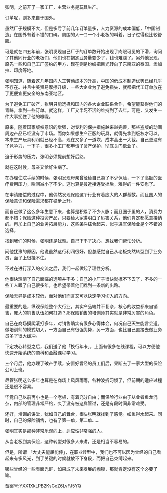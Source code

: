 张明，之前开了一家工厂，主营业务是玩具生产。

订单呢，则多来自于国外。

虽然厂子规模不大，但是多亏了前几年订单量多，人力资源的成本偏低，「中国制造」在国外有着不错的口碑。周围的人一口一个小老板的叫着，日子过得也比较舒服。

可是就在四五年前，张明发现自己厂子的订单数开始出现了肉眼可见的下滑，询问了其他同行业的老板们，他们也在抱怨业务量变少了，钱也难赚了。另外他发现，原先一些和自己工厂签约的甲方，现在则是纷纷把目光转向了东南亚的泰国、孟加拉、印度等地。

张明知道，随着这几年国内人工劳动成本的升高，中国的低成本制造优势已经几乎不存在。并且中美贸易摩擦升级，一些大企业为了避免损失，就都把代工订单放在了更便宜更安全的东南亚地区。

为了避免工厂破产，张明只能选择和国内的各大企业联系合作，希望能获得他们的青睐，拿到一些订单。就这样，工厂又半死不活的维持到了去年。可是，又发生一件大事扼住了他的喉咙。

原来，随着国家版权意识的增强，对专利的保护措施越来越完善，那些盗版的动画周边产品已经没有了市场。而你如果想生产正版的玩具，就得先拿到版权才可以。本来生产玩具利润就已经不高，现在又多了一道坎，成本高出一大截。自己更没有了竞争力，一下子，很多小工厂都申请了破产保护，彻底关门歇业了。

迫于形势的压力，张明必须提前想好后路。

就在这时候，母亲又恰好生病了。

在办理住院手续的时候，张明发现母亲曾经给自己卖了不少保险，一下子高额的医疗费用压力，瞬间减小了不少。这也算是最近接连受挫后，难得的一件安慰了。

在申请赔偿的过程中，他偶然发现保险这个行业有着庞大的人群基数。而且国人的保险意识和保险需求都在稳步上升。

而自己做了这么多年生意下来，也算是积累了不少人脉；而且圈子里的人，消费力都不错；保险这种投资产品，只要给大家讲明白了厉害关系，他们肯定都愿意接纳的。再加上自己的业务拓展能力，这些条件综合起来，似乎进军保险业是个不错的选择。

找到我们的时候，张明还是犹豫。自己下不了决心，想找我们帮忙分析。

问他犹豫的原因，他说虽然这行利润很好，但总感觉自己从老板突然转型到了业务员，面子上很挂不住。

不过在进行深入的交流之后，我们一起做起了理性分析。

他很快理清了自己面临的选项并不多；自己的小厂子很快就撑不下去了，不多的一些工人跟了自己很多年，也希望带着他们找到一条新的出路。

保险无异是成本较低，而对他们而言又可以快速学习切入的方向。

最重要的是，纵观保险整个大行业，其实产品端并不复杂，核心的收益都来自销售，庞大的销售队伍如何打造？那保险销售的培训师其实就是非常厉害的角色。

自己在商场摸爬滚打多年，对销售确实有很多心得体会，何况自己天生能言会道。做培训师的模式切入，一方面自己有很强优势，另一方面，也比自己直接去做业务员多了很大缓冲。

下定决心转型之后，我们送了他「换行年卡」，上面有很多在线课程，可以方便他快速开始系统的商科和金融课程学习。

三个月后，他办理了破产手续，安置好曾经的员工们后，果断去了一家大型的保险公司上班。

尽管张明这么多年也算是在商场上风风雨雨，各种波折习惯了，但前期的适应过程还是很不容易。

毕竟自己以前再小也是一个老板，有着充分自由；而保险行业由于从业者鱼龙混杂，内部的管理非常严格，久了没有被这样管过，还是有段时间非常难受。

还好，培训的讲堂，犹如自己的舞台，很快张明就找到了感觉。如鱼得水起来。同时，自己的保险销售，也有了第一单，第二单……

张明其实是那种非常乐观向上，适应性非常强的人。

从当老板到卖保险，这种转型对很多人来讲，还是相当不容易的。

但是，所谓 「大丈夫能屈能伸」，在职业转型中，我们也不可以因为曾经的自己看起来有多风光，到了关键的时候就放不下身段，而把自己束缚起来。

哪些曾经的一些表面光鲜，如果成了未来发展的枷锁，那就肯定没有这个必要了嘛。

备案号:YXX1XkLPB2KsGeZ6LvFJ5YQ